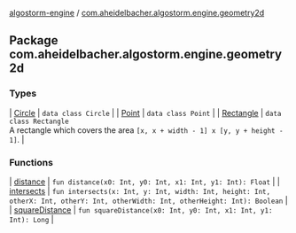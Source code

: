 [algostorm-engine](../index.md) / [com.aheidelbacher.algostorm.engine.geometry2d](.)

## Package com.aheidelbacher.algostorm.engine.geometry2d

### Types

| [Circle](-circle/index.md) | `data class Circle` |
| [Point](-point/index.md) | `data class Point` |
| [Rectangle](-rectangle/index.md) | `data class Rectangle`<br>A rectangle which covers the area `[x, x + width - 1] x [y, y + height - 1]`. |

### Functions

| [distance](distance.md) | `fun distance(x0: Int, y0: Int, x1: Int, y1: Int): Float` |
| [intersects](intersects.md) | `fun intersects(x: Int, y: Int, width: Int, height: Int, otherX: Int, otherY: Int, otherWidth: Int, otherHeight: Int): Boolean` |
| [squareDistance](square-distance.md) | `fun squareDistance(x0: Int, y0: Int, x1: Int, y1: Int): Long` |

